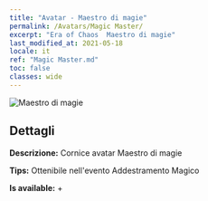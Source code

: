 ```yaml
---
title: "Avatar - Maestro di magie"
permalink: /Avatars/Magic Master/
excerpt: "Era of Chaos  Maestro di magie"
last_modified_at: 2021-05-18
locale: it
ref: "Magic Master.md"
toc: false
classes: wide
---
```

 ![Maestro di magie](/images/a/avatarFrame_37.png)

## Dettagli

 **Descrizione:** Cornice avatar Maestro di magie 

 **Tips:** Ottenibile nell'evento Addestramento Magico 

 **Is available:**  + 

